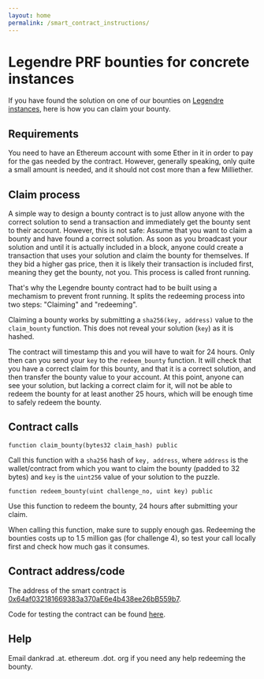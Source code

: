 ```yaml
---
layout: home
permalink: /smart_contract_instructions/
---
```


# Legendre PRF bounties for concrete instances

If you have found the solution on one of our bounties on [Legendre instances](bountyinstances), here is how you can claim your bounty.

## Requirements

You need to have an Ethereum account with some Ether in it in order to pay for the gas needed by the contract. However, generally speaking, only quite a small amount is needed, and it should not cost more than a few Milliether.

## Claim process

A simple way to design a bounty contract is to just allow anyone with the correct solution to send a transaction and immediately get the bounty sent to their account. However, this is not safe: Assume that you want to claim a bounty and have found a correct solution. As soon as you broadcast your solution and until it is actually included in a block, anyone could create a transaction that uses your solution and claim the bounty for themselves. If they bid a higher gas price, then it is likely their transaction is included first, meaning they get the bounty, not you. This process is called front running.

That's why the Legendre bounty contract had to be built using a mechamism to prevent front running. It splits the redeeming process into two steps: "Claiming" and "redeeming".

Claiming a bounty works by submitting a ```sha256(key, address)``` value to the ```claim_bounty``` function. This does not reveal your solution (```key```) as it is hashed.

The contract will timestamp this and you will have to wait for 24 hours. Only then can you send your ```key``` to the ```redeem_bounty``` function. It will check that you have a correct claim for this bounty, and that it is a correct solution, and then transfer the bounty value to your account. At this point, anyone can see your solution, but lacking a correct claim for it, will not be able to redeem the bounty for at least another 25 hours, which will be enough time to safely redeem the bounty.

## Contract calls

```function claim_bounty(bytes32 claim_hash) public```

Call this function with a ```sha256``` hash of ```key, address```, where ```address``` is the wallet/contract from which you want to claim the bounty (padded to 32 bytes) and ```key``` is the ```uint256``` value of your solution to the puzzle.

```function redeem_bounty(uint challenge_no, uint key) public```

Use this function to redeem the bounty, 24 hours after submitting your claim.

When calling this function, make sure to supply enough gas. Redeeming the bounties costs up to 1.5 million gas (for challenge 4), so test your call locally first and check how much gas it consumes.

## Contract address/code

The address of the smart contract is [0x64af032181669383a370aE6e4b438ee26bB559b7](https://etherscan.io/address/0x64af032181669383a370ae6e4b438ee26bb559b7).

Code for testing the contract can be found [here](https://github.com/dankrad/Legendre-bounty).

## Help

Email dankrad .at. ethereum .dot. org if you need any help redeeming the bounty.